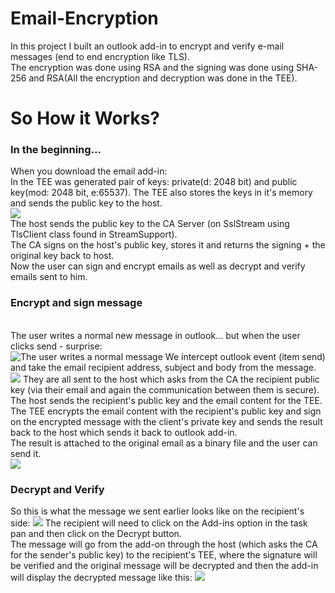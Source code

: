 # Email-Encryption
  In this project I built an outlook add-in to encrypt and verify e-mail messages (end to end encryption like TLS).</br>
  The encryption was done using RSA and the signing was done using SHA-256 and RSA(All the encryption and decryption was done in the TEE).</br>
<h1>So How it Works?</h1>
<h3>In the beginning...</h3>
When you download the email add-in:</br>
In the TEE was generated pair of keys: private(d: 2048 bit) and public key(mod: 2048 bit, e:65537). The TEE also stores the keys in it's memory and sends the public key to the host.</br>
<img src="https://user-images.githubusercontent.com/72938168/182718570-219bba3c-8160-4224-bbd7-9ba1fafbd8f4.png"></br>
The host sends the public key to the CA Server (on SslStream using TlsClient class found in StreamSupport).</br>
The CA signs on the host's public key, stores it and returns the signing + the original key back to host.</br>
Now the user can sign and encrypt emails as well as decrypt and verify emails sent to him.</br>
<h3>Encrypt and sign message</h3></br>
The user writes a normal new message in outlook... but when the user clicks send - surprise:</br>
<img src="https://user-images.githubusercontent.com/72938168/182726179-95cc0e61-a64f-4768-978f-ac11bcdaaa98.png" title="The user writes a normal message">
We intercept outlook event (item send) and take the email recipient address, subject and body from the message.</br>
<img src="https://user-images.githubusercontent.com/72938168/182722046-9ab8f607-e6a6-4079-b811-2e420941e458.png">
<!-- img src="https://user-images.githubusercontent.com/72938168/182726179-95cc0e61-a64f-4768-978f-ac11bcdaaa98.png" -->
They are all sent to the host which asks from the CA the recipient public key (via their email and again the communication between them is secure).</br>
The host sends the recipient's public key and the email content for the TEE. The TEE encrypts the email content with the recipient's public key and sign on the encrypted message with the client's private key and sends the result back to the host which sends it back to outlook add-in.</br>
The result is attached to the original email as a binary file and the user can send it.</br>
<img src="https://user-images.githubusercontent.com/72938168/182726424-72062992-5ff7-4190-88b2-066776670d5c.png">
<h3>Decrypt and Verify</h3>
So this is what the message we sent earlier looks like on the recipient's side:
<img src="https://user-images.githubusercontent.com/72938168/182726807-95fbdb2d-eb80-462b-b17e-429c81d9d0ce.png">
The recipient will need to click on the Add-ins option in the task pan and then click on the Decrypt button.</br>
The message will go from the add-on through the host (which asks the CA for the sender's public key) to the recipient's TEE, where the signature will be verified and the original message will be decrypted and then the add-in will display the decrypted message like this:
<img src="https://user-images.githubusercontent.com/72938168/183265324-1aac8f84-7ba8-4ba2-8747-73fee89cd5ef.png">
















  
